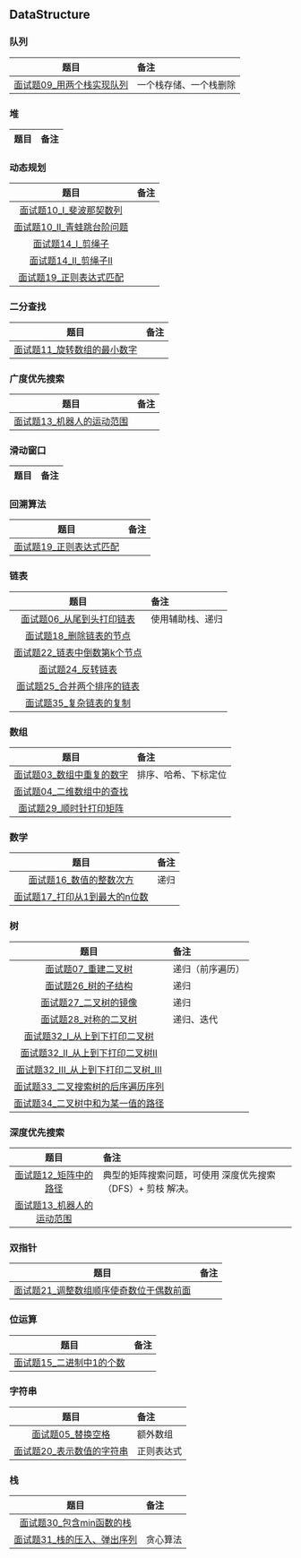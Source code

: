 ## DataStructure


### 队列
题目|备注
:---:|:---|
[面试题09_用两个栈实现队列](JianZhiOffer/面试题09_用两个栈实现队列.py)|一个栈存储、一个栈删除

### 堆
题目|备注
:---:|:---|


### 动态规划
题目|备注
:---:|:---|
[面试题10_I_斐波那契数列](JianZhiOffer/面试题10_I_斐波那契数列.py)|
[面试题10_II_青蛙跳台阶问题](JianZhiOffer/面试题10_II_青蛙跳台阶问题.py)|
[面试题14_I_剪绳子](JianZhiOffer/面试题14_I_剪绳子.py)|
[面试题14_II_剪绳子II](JianZhiOffer/面试题14_II_剪绳子II.py)|
[面试题19_正则表达式匹配](JianZhiOffer/面试题19_正则表达式匹配.py)|

### 二分查找
题目|备注
:---:|:---|
[面试题11_旋转数组的最小数字](JianZhiOffer/面试题11_旋转数组的最小数字.py)|


### 广度优先搜索
题目|备注
:---:|:---|
[面试题13_机器人的运动范围](JianZhiOffer/面试题13_机器人的运动范围.py)|

### 滑动窗口
题目|备注
:---:|:---|

### 回溯算法
题目|备注
:---:|:---|
[面试题19_正则表达式匹配](JianZhiOffer/面试题19_正则表达式匹配.py)|

### 链表
题目|备注
:---:|:---|
[面试题06_从尾到头打印链表](JianZhiOffer/面试题06_从尾到头打印链表.py)|使用辅助栈、递归
[面试题18_删除链表的节点](JianZhiOffer/面试题18_删除链表的节点.py)|
[面试题22_链表中倒数第k个节点](JianZhiOffer/面试题22_链表中倒数第k个节点.py)|
[面试题24_反转链表](JianZhiOffer/面试题24_反转链表.py)|
[面试题25_合并两个排序的链表](JianZhiOffer/面试题25_合并两个排序的链表.py)|
[面试题35_复杂链表的复制](JianZhiOffer/面试题35_复杂链表的复制.py)|

### 数组
题目|备注
:---:|:---|
[面试题03_数组中重复的数字](JianZhiOffer/面试题03_数组中重复的数字.py)|排序、哈希、下标定位
[面试题04_二维数组中的查找](JianZhiOffer/面试题04_二维数组中的查找.py)|
[面试题29_顺时针打印矩阵](JianZhiOffer/面试题29_顺时针打印矩阵.py)|

### 数学
题目|备注
:---:|:---|
[面试题16_数值的整数次方](JianZhiOffer/面试题16_数值的整数次方.py)|递归
[面试题17_打印从1到最大的n位数](JianZhiOffer/面试题17_打印从1到最大的n位数.py)|

### 树
题目|备注
:---:|:---|
[面试题07_重建二叉树](JianZhiOffer/面试题07_重建二叉树.py)|递归（前序遍历）
[面试题26_树的子结构](JianZhiOffer/面试题26_树的子结构.py)|递归
[面试题27_二叉树的镜像](JianZhiOffer/面试题27_二叉树的镜像.py)|递归
[面试题28_对称的二叉树](JianZhiOffer/面试题28_对称的二叉树.py)|递归、迭代
[面试题32_I_从上到下打印二叉树](JianZhiOffer/面试题32_I_从上到下打印二叉树.py)|
[面试题32_II_从上到下打印二叉树II](JianZhiOffer/面试题32_II_从上到下打印二叉树II.py)|
[面试题32_III_从上到下打印二叉树_III](JianZhiOffer/面试题32_III_从上到下打印二叉树_III.py)|
[面试题33_二叉搜索树的后序遍历序列](JianZhiOffer/面试题33_二叉搜索树的后序遍历序列.py)|
[面试题34_二叉树中和为某一值的路径](JianZhiOffer/面试题34_二叉树中和为某一值的路径.py)|

### 深度优先搜索
题目|备注
:---:|:---|
[面试题12_矩阵中的路径](JianZhiOffer/面试题12_矩阵中的路径.py)|典型的矩阵搜索问题，可使用 深度优先搜索（DFS）+ 剪枝 解决。
[面试题13_机器人的运动范围](JianZhiOffer/面试题13_机器人的运动范围.py)|

### 双指针
题目|备注
:---:|:---|
[面试题21_调整数组顺序使奇数位于偶数前面](JianZhiOffer/面试题21_调整数组顺序使奇数位于偶数前面.py)|

### 位运算
题目|备注
:---:|:---|
[面试题15_二进制中1的个数](JianZhiOffer/面试题15_二进制中1的个数.py)|

### 字符串
题目|备注
:---:|:---|
[面试题05_替换空格](JianZhiOffer/面试题05_替换空格.py)|额外数组
[面试题20_表示数值的字符串](JianZhiOffer/面试题20_表示数值的字符串.py)|正则表达式

### 栈
题目|备注
:---:|:---|
[面试题30_包含min函数的栈](JianZhiOffer/面试题30_包含min函数的栈.py)|
[面试题31_栈的压入、弹出序列](JianZhiOffer/面试题31_栈的压入、弹出序列.py)|贪心算法